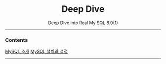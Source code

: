 <div align="center">

# Deep Dive  
Deep Dive into Real My SQL 8.0(1)

--- 
</div>

### Contents
[MySQL 소개](1장)
[MySQL 설치와 설정](2장)

---